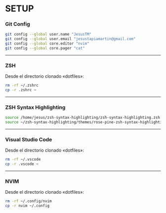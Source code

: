 # SETUP

### Git Config
```bash
git config --global user.name "JesusTM"
git config --global user.email "jesustapiamartin@gmail.com"
git config --global core.editor "nvim"
git config --global core.pager "cat"
```
---
### ZSH 
Desde el directorio clonado «dotfiles»:
```bash
rm -rf ~/.zshrc
cp -r .zshrc ~
```
---
### ZSH Syntax Highlighting
```bash
source /home/jesus/zsh-syntax-highlighting/zsh-syntax-highlighting.zsh
source ~/zsh-syntax-highlighting/themes/rose-pine-zsh-syntax-highlighting.zsh
```
---
### Visual Studio Code 
Desde el directorio clonado «dotfiles»:
```bash
rm -rf ~/.vscode 
cp -r .vscode ~
```
---
### NVIM 
Desde el directorio clonado «dotfiles»:
```bash
rm -rf ~/.config/nvim 
cp -r nvim ~/.config
```
